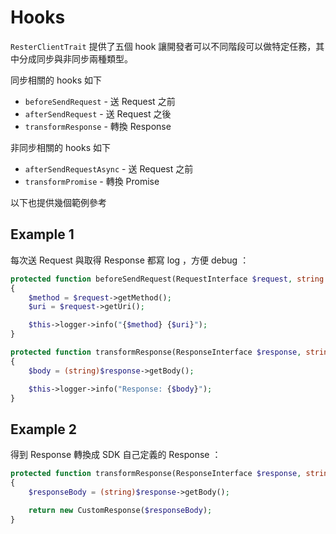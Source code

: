 # Hooks

`ResterClientTrait` 提供了五個 hook 讓開發者可以不同階段可以做特定任務，其中分成同步與非同步兩種類型。

同步相關的 hooks 如下

* `beforeSendRequest` - 送 Request 之前
* `afterSendRequest` - 送 Request 之後
* `transformResponse` - 轉換 Response

非同步相關的 hooks 如下

* `afterSendRequestAsync` - 送 Request 之前
* `transformPromise` - 轉換 Promise

以下也提供幾個範例參考

## Example 1

每次送 Request 與取得 Response 都寫 log ，方便 debug ：

```php
protected function beforeSendRequest(RequestInterface $request, string $name)
{
    $method = $request->getMethod();
    $uri = $request->getUri();

    $this->logger->info("{$method} {$uri}");
}

protected function transformResponse(ResponseInterface $response, string $name)
{
    $body = (string)$response->getBody();

    $this->logger->info("Response: {$body}");
}
```

## Example 2

得到 Response 轉換成 SDK 自己定義的 Response ：

```php
protected function transformResponse(ResponseInterface $response, string $name)
{
    $responseBody = (string)$response->getBody();

    return new CustomResponse($responseBody);
}
```
